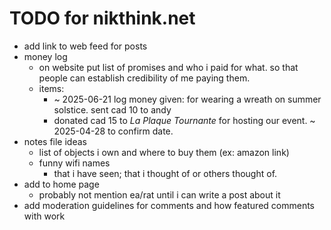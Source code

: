 # TODO for nikthink.net

- add link to web feed for posts
- money log
    - on website put list of promises and who i paid for what. so that people can establish credibility of me paying them.
    - items:
        - ~ 2025-06-21 log money given: for wearing a wreath on summer solstice. sent cad 10 to andy
        - donated cad 15 to _La Plaque Tournante_ for hosting our event. ~ 2025-04-28 to confirm date.
- notes file ideas
    - list of objects i own and where to buy them (ex: amazon link)
    - funny wifi names
        - that i have seen; that i thought of or others thought of.
- add to home page
    - probably not mention ea/rat until i can write a post about it
- add moderation guidelines for comments and how featured comments with work
